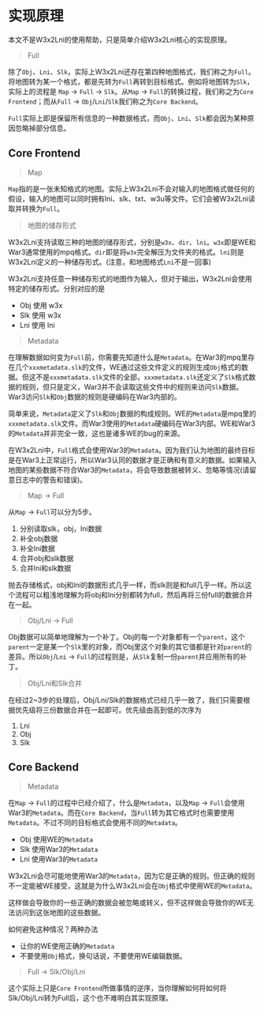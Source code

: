 # 实现原理

本文不是W3x2Lni的使用帮助，只是简单介绍W3x2Lni核心的实现原理。

> Full

除了`Obj`、`Lni`、`Slk`，实际上W3x2Lni还存在第四种地图格式，我们称之为`Full`。将地图转为某一个格式，都是先转为`Full`再转到目标格式。例如将地图转为`Slk`，实际上的流程是 `Map` -> `Full` -> `Slk`。从`Map` -> `Full`的转换过程，我们称之为`Core Frontend`；而从`Full` -> `Obj`/`Lni`/`Slk`我们称之为`Core Backend`。

`Full`实际上即是保留所有信息的一种数据格式，而`Obj`、`Lni`、`Slk`都会因为某种原因忽略掉部分信息。

## Core Frontend

> Map

`Map`指的是一张未知格式的地图。实际上W3x2Lni不会对输入的地图格式做任何的假设，输入的地图可以同时拥有lni、slk、txt、w3u等文件。它们会被W3x2Lni读取并转换为`Full`。

> 地图的储存形式

W3x2Lni支持读取三种的地图的储存形式，分别是`w3x`、`dir`、`lni`。`w3x`即是WE和War3通常使用的mpq格式。`dir`即是将`w3x`完全解压为文件夹的格式。`lni`则是W3x2Lni定义的一种储存形式。(注意，和地图格式`Lni`不是一回事)

W3x2Lni支持任意一种储存形式的地图作为输入，但对于输出，W3x2Lni会使用特定的储存形式。分别对应的是

* Obj 使用 w3x
* Slk 使用 w3x
* Lni 使用 lni

> Metadata

在理解数据如何变为`Full`前，你需要先知道什么是`Metadata`。在War3的mpq里存在几个`xxxmetadata.slk`的文件，WE通过这些文件定义的规则生成`Obj`格式的数据。但这不是`xxxmetadata.slk`文件的全部，`xxxmetadata.slk`还定义了`Slk`格式数据的规则，但只是定义，War3并不会读取这些文件中的规则来访问`Slk`数据。War3访问`Slk`和`Obj`数据的规则是硬编码在War3内部的。

简单来说，`Metadata`定义了`Slk`和`Obj`数据的构成规则。WE的`Metadata`是mpq里的`xxxmetadata.slk`文件。而War3使用的`Metadata`硬编码在War3内部。WE和War3的`Metadata`并非完全一致，这也是诸多WE的bug的来源。

在W3x2Lni中，`Full`格式会使用War3的`Metadata`。因为我们认为地图的最终目标是在War3上正常运行，所以War3认同的数据才是正确和有意义的数据。如果输入地图的某些数据不符合War3的`Metadata`，将会导致数据被转义、忽略等情况(请留意日志中的警告和错误)。

> Map -> Full

从`Map` -> `Full`可以分为5步。

1. 分别读取slk，obj，lni数据
2. 补全obj数据
3. 补全lni数据
4. 合并obj和slk数据
5. 合并lni和slk数据

抛去存储格式，obj和lni的数据形式几乎一样，而slk则是和full几乎一样。所以这个流程可以粗浅地理解为将obj和lni分别都转为full，然后再将三份full的数据合并在一起。

> Obj/Lni -> Full

Obj数据可以简单地理解为一个补丁。Obj的每一个对象都有一个`parent`，这个`parent`一定是某一个`Slk`里的对象，而Obj里这个对象的其它值都是针对`parent`的差异。所以`Obj`/`Lni` -> `Full`的过程则是，从`Slk`复制一份`parent`并应用所有的补丁。

> Obj/Lni和Slk合并

在经过2~3步的处理后，Obj/Lni/Slk的数据格式已经几乎一致了，我们只需要根据优先级将三份数据合并在一起即可。优先级由高到低的次序为

1. Lni
2. Obj
3. Slk

## Core Backend

> Metadata

在`Map` -> `Full`的过程中已经介绍了，什么是`Metadata`，以及`Map` -> `Full`会使用War3的`Metadata`。而在`Core Backend`，当`Full`转为其它格式时也需要使用`Metadata`。不过不同的目标格式会使用不同的`Metadata`。

* Obj 使用WE的`Metadata`
* Slk 使用War3的`Metadata`
* Lni 使用War3的`Metadata`

W3x2Lni会尽可能地使用War3的`Metadata`，因为它是正确的规则。但正确的规则不一定能被WE接受，这就是为什么W3x2Lni会在`Obj`格式中使用WE的`Metadata`。

这样做会导致你的一些正确的数据会被忽略或转义，但不这样做会导致你的WE无法访问到这张地图的这些数据。

如何避免这种情况？两种办法

* 让你的WE使用正确的`Metadata`
* 不要使用`Obj`格式，换句话说，不要使用WE编辑数据。

> Full -> Slk/Obj/Lni

这个实际上只是`Core Frontend`所做事情的逆序，当你理解如何将如何将Slk/Obj/Lni转为Full后，这个也不难明白其实现原理。
